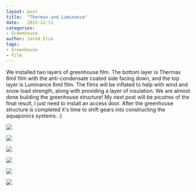 ```yaml
---
layout: post
title:  "Thermax and Luminance"
date:   2015-12-11
categories:
- Greenhouse
author: Jared Elza
tags: 
- Greenhouse
- Film
---
```


We installed two layers of greenhouse film. The bottom layer is Thermax 6mil film with the anti-condensate coated side facing down, and the top layer is Luminance 6mil film. The films will be inflated to help with wind and snow load strength, along with providing a layer of insulation. We are almost done building the greenhouse structure! My next post will be picutres of the final result, I just need to install an access door. After the greenhouse structure is completed it's time to shift gears into constructing the aquaponics systems. :)

[![](http://i.imgur.com/AfKaGrGh.jpg)](http://i.imgur.com/AfKaGrG.jpg)

[![](http://i.imgur.com/JtJenv1h.jpg)](http://i.imgur.com/JtJenv1.jpg)

[![](http://i.imgur.com/a1G9Auzh.jpg)](http://i.imgur.com/a1G9Auz.jpg)

[![](http://i.imgur.com/A2umJbzh.jpg)](http://i.imgur.com/A2umJbz.jpg)

[![](http://i.imgur.com/Tt2u9O0h.jpg)](http://i.imgur.com/Tt2u9O0.jpg)

[![](http://i.imgur.com/xHSFNdTh.jpg)](http://i.imgur.com/xHSFNdT.jpg)


